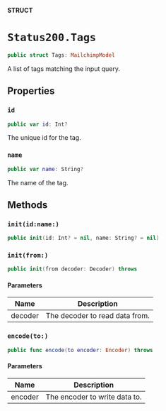 **STRUCT**

# `Status200.Tags`

```swift
public struct Tags: MailchimpModel
```

A list of tags matching the input query.

## Properties
### `id`

```swift
public var id: Int?
```

The unique id for the tag.

### `name`

```swift
public var name: String?
```

The name of the tag.

## Methods
### `init(id:name:)`

```swift
public init(id: Int? = nil, name: String? = nil)
```

### `init(from:)`

```swift
public init(from decoder: Decoder) throws
```

#### Parameters

| Name | Description |
| ---- | ----------- |
| decoder | The decoder to read data from. |

### `encode(to:)`

```swift
public func encode(to encoder: Encoder) throws
```

#### Parameters

| Name | Description |
| ---- | ----------- |
| encoder | The encoder to write data to. |